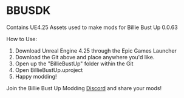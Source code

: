 # BBUSDK
Contains UE4.25 Assets used to make mods for Billie Bust Up 0.0.63

How to Use:

1. Download Unreal Engine 4.25 through the Epic Games Launcher
2. Download the Git above and place anywhere you'd like.
3. Open up the "BillieBustUp" folder within the Git
4. Open BillieBustUp.uproject
5. Happy modding!

Join the Billie Bust Up Modding [Discord](https://discord.com/invite/bCw8HRX85r "Join Server") and share your mods!
